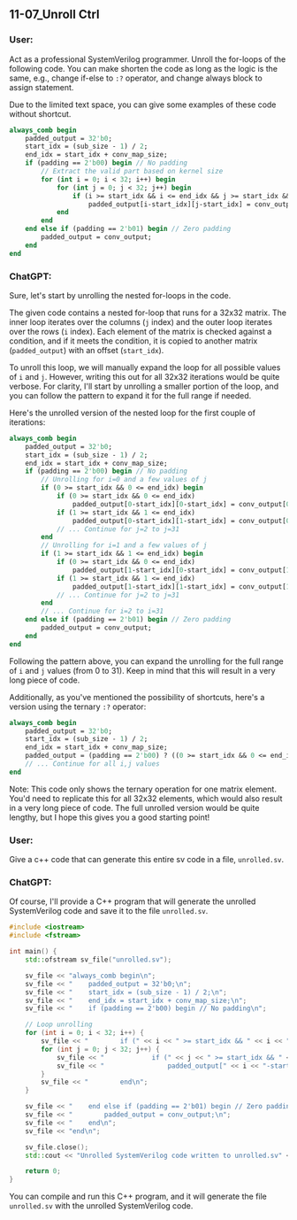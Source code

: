 ## 11-07_Unroll Ctrl
### User:
Act as a professional SystemVerilog programmer.
Unroll the for-loops of the following code. You can make shorten the code as long as the logic is the same, e.g., change if-else to `:?` operator, and change always block to assign statement.

Due to the limited text space, you can give some examples of these code without shortcut.

```systemverilog
always_comb begin
    padded_output = 32'b0;
    start_idx = (sub_size - 1) / 2;
    end_idx = start_idx + conv_map_size;
    if (padding == 2'b00) begin // No padding
        // Extract the valid part based on kernel size
        for (int i = 0; i < 32; i++) begin
            for (int j = 0; j < 32; j++) begin
                if (i >= start_idx && i <= end_idx && j >= start_idx && j <= end_idx)
                    padded_output[i-start_idx][j-start_idx] = conv_output[i][j];
            end
        end
    end else if (padding == 2'b01) begin // Zero padding
        padded_output = conv_output;
    end
end
```

### ChatGPT:
Sure, let's start by unrolling the nested for-loops in the code.

The given code contains a nested for-loop that runs for a 32x32 matrix. The inner loop iterates over the columns (`j` index) and the outer loop iterates over the rows (`i` index). Each element of the matrix is checked against a condition, and if it meets the condition, it is copied to another matrix (`padded_output`) with an offset (`start_idx`).

To unroll this loop, we will manually expand the loop for all possible values of `i` and `j`. However, writing this out for all 32x32 iterations would be quite verbose. For clarity, I'll start by unrolling a smaller portion of the loop, and you can follow the pattern to expand it for the full range if needed.

Here's the unrolled version of the nested loop for the first couple of iterations:

```systemverilog
always_comb begin
    padded_output = 32'b0;
    start_idx = (sub_size - 1) / 2;
    end_idx = start_idx + conv_map_size;
    if (padding == 2'b00) begin // No padding
        // Unrolling for i=0 and a few values of j
        if (0 >= start_idx && 0 <= end_idx) begin
            if (0 >= start_idx && 0 <= end_idx)
                padded_output[0-start_idx][0-start_idx] = conv_output[0][0];
            if (1 >= start_idx && 1 <= end_idx)
                padded_output[0-start_idx][1-start_idx] = conv_output[0][1];
            // ... Continue for j=2 to j=31
        end
        // Unrolling for i=1 and a few values of j
        if (1 >= start_idx && 1 <= end_idx) begin
            if (0 >= start_idx && 0 <= end_idx)
                padded_output[1-start_idx][0-start_idx] = conv_output[1][0];
            if (1 >= start_idx && 1 <= end_idx)
                padded_output[1-start_idx][1-start_idx] = conv_output[1][1];
            // ... Continue for j=2 to j=31
        end
        // ... Continue for i=2 to i=31
    end else if (padding == 2'b01) begin // Zero padding
        padded_output = conv_output;
    end
end
```

Following the pattern above, you can expand the unrolling for the full range of `i` and `j` values (from 0 to 31). Keep in mind that this will result in a very long piece of code.

Additionally, as you've mentioned the possibility of shortcuts, here's a version using the ternary `:?` operator:

```systemverilog
always_comb begin
    padded_output = 32'b0;
    start_idx = (sub_size - 1) / 2;
    end_idx = start_idx + conv_map_size;
    padded_output = (padding == 2'b00) ? ((0 >= start_idx && 0 <= end_idx) ? ((0 >= start_idx && 0 <= end_idx) ? conv_output[0][0] : padded_output[0][0]) : padded_output[0][0]) : conv_output;
    // ... Continue for all i,j values
end
```

Note: This code only shows the ternary operation for one matrix element. You'd need to replicate this for all 32x32 elements, which would also result in a very long piece of code. The full unrolled version would be quite lengthy, but I hope this gives you a good starting point!

### User:
Give a c++ code that can generate this entire sv code in a file, `unrolled.sv`.

### ChatGPT:
Of course, I'll provide a C++ program that will generate the unrolled SystemVerilog code and save it to the file `unrolled.sv`.

```cpp
#include <iostream>
#include <fstream>

int main() {
    std::ofstream sv_file("unrolled.sv");

    sv_file << "always_comb begin\n";
    sv_file << "    padded_output = 32'b0;\n";
    sv_file << "    start_idx = (sub_size - 1) / 2;\n";
    sv_file << "    end_idx = start_idx + conv_map_size;\n";
    sv_file << "    if (padding == 2'b00) begin // No padding\n";

    // Loop unrolling
    for (int i = 0; i < 32; i++) {
        sv_file << "        if (" << i << " >= start_idx && " << i << " <= end_idx) begin\n";
        for (int j = 0; j < 32; j++) {
            sv_file << "            if (" << j << " >= start_idx && " << j << " <= end_idx)\n";
            sv_file << "                padded_output[" << i << "-start_idx][" << j << "-start_idx] = conv_output[" << i << "][" << j << "];\n";
        }
        sv_file << "        end\n";
    }

    sv_file << "    end else if (padding == 2'b01) begin // Zero padding\n";
    sv_file << "        padded_output = conv_output;\n";
    sv_file << "    end\n";
    sv_file << "end\n";

    sv_file.close();
    std::cout << "Unrolled SystemVerilog code written to unrolled.sv" << std::endl;

    return 0;
}
```

You can compile and run this C++ program, and it will generate the file `unrolled.sv` with the unrolled SystemVerilog code.
